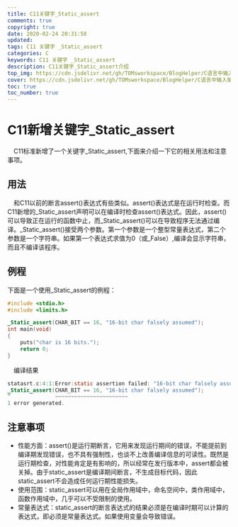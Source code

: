 ```yaml
---
title: C11关键字_Static_assert
comments: true
copyright: true
date: 2020-02-24 20:31:58
updated:
tags: C11 关键字 _Static_assert
categories: C
keywords: C11 关键字 _Static_assert
description: C11关键字_Static_assert介绍
top_img: https://cdn.jsdelivr.net/gh/TOMsworkspace/BlogHelper/C语言中输入输出所有格式控制符/figure1.jpg
cover: https://cdn.jsdelivr.net/gh/TOMsworkspace/BlogHelper/C语言中输入输出所有格式控制符/figure1.jpg
toc: true
toc_number: true
---
```


# C11新增关键字\_Static\_assert

&emsp;C11标准新增了一个关键字\_Static\_assert,下面来介绍一下它的相关用法和注意事项。

## 用法

&emsp;和C11以前的断言assert\(\)表达式有些类似。assert\(\)表达式是在运行时检查。而C11新增的\_Static\_assert声明可以在编译时检查assert\(\)表达式。因此，assert\(\)可以导致正在运行的函数中止，而\_Static\_assert()可以在导致程序无法通过编译。\_Static\_assert()接受两个参数。第一个参数是一个整型常量表达式，第二个参数是一个字符串。如果第一个表达式求值为0（或\_False）,编译会显示字符串，而且不编译该程序。

## 例程

下面是一个使用\_Static\_assert的例程：

```C
#include <stdio.h>
#include <limits.h>

_Static_assert(CHAR_BIT == 16, "16-bit char falsely assumed");
int main(void)
{
    puts("char is 16 bits.");
    return 0;
}

```
&emsp;编译结果

```C
statasrt.c:4:1:Error:static assertion failed: "16-bit char falsely assumed"
_Static_assert(CHAR_BIT == 16, "16-bit char falsely assumed");
^              ~~~~~~~~~~~~~~~~~~~~~~~
1 error generated.

```

## 注意事项

- 性能方面：assert()是运行期断言，它用来发现运行期间的错误，不能提前到编译期发现错误，也不具有强制性，也谈不上改善编译信息的可读性。既然是运行期检查，对性能肯定是有影响的，所以经常在发行版本中，assert都会被关掉。由于static_assert是编译期间断言，不生成目标代码，因此static_assert不会造成任何运行期性能损失。
- 使用范围：static_assert可以用在全局作用域中，命名空间中，类作用域中，函数作用域中，几乎可以不受限制的使用。
- 常量表达式：static_assert的断言表达式的结果必须是在编译时期可以计算的表达式，即必须是常量表达式。如果使用变量会导致错误。


